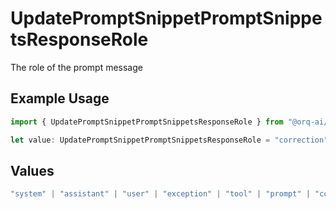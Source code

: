 # UpdatePromptSnippetPromptSnippetsResponseRole

The role of the prompt message

## Example Usage

```typescript
import { UpdatePromptSnippetPromptSnippetsResponseRole } from "@orq-ai/node/models/operations";

let value: UpdatePromptSnippetPromptSnippetsResponseRole = "correction";
```

## Values

```typescript
"system" | "assistant" | "user" | "exception" | "tool" | "prompt" | "correction" | "expected_output"
```